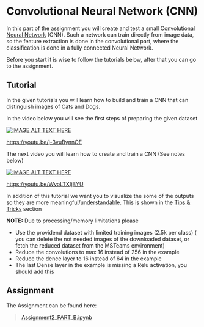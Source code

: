# Convolutional Neural Network (CNN)

In this part of the assignment you will create and test a small [Convolutional Neural Network](https://en.wikipedia.org/wiki/Convolutional_neural_network) (CNN).
Such a network can train directly from image data, so the feature extraction is done in the convolutional part, where the classification is done in a fully connected Neural Network.

Before you start it is wise to follow the tutorials below, after that you can go to the assignment.

## Tutorial
In the given tutorials you will learn how to build and train a CNN that can distinguish images of Cats and Dogs.

In the video below you will see the first steps of preparing the given dataset

[![IMAGE ALT TEXT HERE](https://img.youtube.com/vi/j-3vuBynnOE/0.jpg)](https://www.youtube.com/watch?v=j-3vuBynnOE)

https://youtu.be/j-3vuBynnOE

The next video you will learn how to create and train a CNN (See notes below)

[![IMAGE ALT TEXT HERE](https://img.youtube.com/vi/WvoLTXIjBYU/0.jpg)](https://www.youtube.com/watch?v=WvoLTXIjBYU)

https://youtu.be/WvoLTXIjBYU

In addition of this tutorial we want you to visualize the some of the outputs so they are more meaningful/understandable. This is shown in the [Tips & Tricks](TipsAndTricks.md) section

**NOTE:** Due to processing/memory limitations please
* Use the providend dataset with limited training images (2.5k per class)
( you can delete the not needed images of the downloaded dataset, or fetch the reduced dataset from the MSTeams environment)
* Reduce the convolutions to max 16 instead of 256 in the example
* Reduce the dence layer to 16 instead of 64 in the example
* The last Dense layer in the example is missing a Relu activation, you should add this

## Assignment

The Assignment can be found here:
> [Assignment2_PART_B.ipynb](Assignment2_PART_B.ipynb)

 
